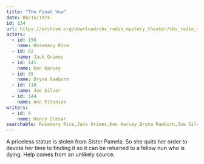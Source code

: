 ```yaml
---
title: "The Final Vow"
date: 08/15/1974
id: 134
url: https://archive.org/download/cbs_radio_mystery_theater/cbs_radio_mystery_theater-0101-0150.zip/cbs_radio_mystery_theater-0101-0150%2Fcbsrmt_0134_the_final_vow.mp3
actors:  
  - id: 150
    name: Rosemary Rice  
  - id: 82
    name: Jack Grimes  
  - id: 141
    name: Ken Harvey  
  - id: 35
    name: Bryna Raeburn  
  - id: 118
    name: Joe Silver  
  - id: 144
    name: Ann Pitoniak
writers:  
  - id: 4
    name: Henry Slesar
searchable: Rosemary Rice,Jack Grimes,Ken Harvey,Bryna Raeburn,Joe Silver,Ann Pitoniak Henry Slesar
---
```

A priceless statue is stolen from Sister Pamela. So she quits her order to devote her time to finding it so it can be returned to a fellow nun who is dying. Help comes from an unlikely source.